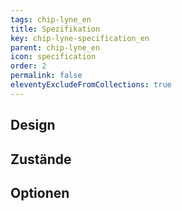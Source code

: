 ```yaml
---
tags: chip-lyne_en
title: Spezifikation
key: chip-lyne-specification_en
parent: chip-lyne_en
icon: specification
order: 2
permalink: false
eleventyExcludeFromCollections: true
---
```


## Design 

## Zustände

## Optionen


